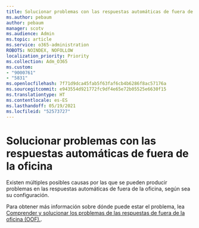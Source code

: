 ```yaml
---
title: Solucionar problemas con las respuestas automáticas de fuera de la oficina
ms.author: pebaum
author: pebaum
manager: scotv
ms.audience: Admin
ms.topic: article
ms.service: o365-administration
ROBOTS: NOINDEX, NOFOLLOW
localization_priority: Priority
ms.collection: Adm_O365
ms.custom:
- "9000761"
- "5831"
ms.openlocfilehash: 7f71d9dca45fab5f63faf6cb4b6286f8ac57176a
ms.sourcegitcommit: e943554d921772fc9df4e65e72b05525e6630f15
ms.translationtype: HT
ms.contentlocale: es-ES
ms.lasthandoff: 05/19/2021
ms.locfileid: "52573727"
---
```

# <a name="troubleshooting-out-of-office-automatic-replies"></a>Solucionar problemas con las respuestas automáticas de fuera de la oficina

Existen múltiples posibles causas por las que se pueden producir problemas en las respuestas automáticas de fuera de la oficina, según sea su configuración.

Para obtener más información sobre dónde puede estar el problema, lea [Comprender y solucionar los problemas de las respuestas de fuera de la oficina (OOF).](/exchange/troubleshoot/email-delivery/understand-troubleshoot-oof-replies).
